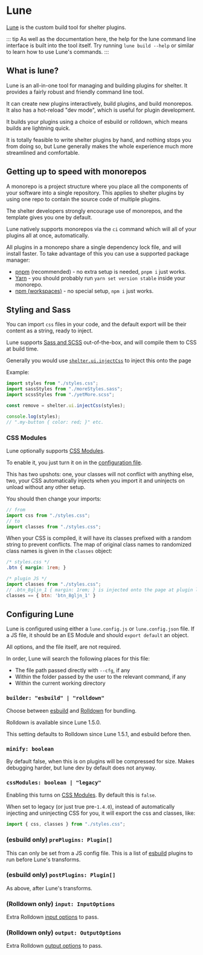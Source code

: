 # Lune

[Lune](https://github.com/uwu/shelter/tree/main/packages/lune) is the custom build tool for shelter plugins.

::: tip
As well as the documentation here, the help for the lune command line interface is built into the tool itself.
Try running `lune build --help` or similar to learn how to use Lune's commands.
:::

## What is lune?

Lune is an all-in-one tool for managing and building plugins for shelter.
It provides a fairly robust and friendly command line tool.

It can create new plugins interactively, build plugins, and build monorepos.
It also has a hot-reload "dev mode", which is useful for plugin development.

It builds your plugins using a choice of esbuild or rolldown, which means builds are lightning quick.

It is totally feasible to write shelter plugins by hand, and nothing stops you from doing so, but Lune generally makes
the whole experience much more streamlined and comfortable.

## Getting up to speed with monorepos

A monorepo is a project structure where you place all the components of your software into a single repository.
This applies to shelter plugins by using one repo to contain the source code of multiple plugins.

The shelter developers strongly encourage use of monorepos, and the template gives you one by default.

Lune natively supports monorepos via the `ci` command which will all of your plugins all at once, automatically.

All plugins in a monorepo share a single dependency lock file, and will install faster.
To take advantage of this you can use a supported package manager:
 - [pnpm](https://pnpm.io) (recommended) - no extra setup is needed, `pnpm i` just works.
 - [Yarn](https://yarnpkg.com) - you should probably run `yarn set version stable` inside your monorepo.
 - [npm (workspaces)](https://docs.npmjs.com/cli/v7/using-npm/workspaces) - no special setup, `npm i` just works.

## Styling and Sass

You can import `css` files in your code, and the default export will be their content as a string, ready to inject.

Lune supports [Sass and SCSS](https://sass-lang.com) out-of-the-box, and will compile them to CSS at build time.

Generally you would use [`shelter.ui.injectCss`](/ui#injectcss) to inject this onto the page

Example:
```js
import styles from "./styles.css";
import sassStyles from "./moreStyles.sass";
import scssStyles from "./yetMore.scss";

const remove = shelter.ui.injectCss(styles);

console.log(styles);
// ".my-button { color: red; }" etc.
```

### CSS Modules

Lune optionally supports [CSS Modules](https://css-tricks.com/css-modules-part-1-need/).

To enable it, you just turn it on in the [configuration file](#configuring-lune).

This has two upshots: one, your classes will not conflict with anything else,
two, your CSS automatically injects when you import it and uninjects on unload without any other setup.

You should then change your imports:
```js
// from
import css from "./styles.css";
// to
import classes from "./styles.css";
```

When your CSS is compiled, it will have its classes prefixed with a random string to prevent conflicts.
The map of original class names to randomized class names is given in the `classes` object:
```css
/* styles.css */
.btn { margin: 1rem; }
```
```js
/* plugin JS */
import classes from "./styles.css";
// .btn_8gljn_1 { margin: 1rem; } is injected onto the page at plugin load automatically.
classes == { btn: 'btn_8gljn_1' }
```

## Configuring Lune

Lune is configured using either a `lune.config.js` or `lune.config.json` file.
If a JS file, it should be an ES Module and should `export default` an object.

All options, and the file itself, are not required.

In order, Lune will search the following places for this file:
 - The file path passed directly with `--cfg`, if any
 - Within the folder passed by the user to the relevant command, if any
 - Within the current working directory

### `builder: "esbuild" | "rolldown"`

Choose between [esbuild](https://esbuild.github.io/) and [Rolldown](https://rolldown.rs/) for bundling.

Rolldown is available since Lune 1.5.0.

This setting defaults to Rolldown since Lune 1.5.1, and esbuild before then.

### `minify: boolean`

By default false, when this is on plugins will be compressed for size.
Makes debugging harder, but lune dev by default does not anyway.

### `cssModules: boolean | "legacy"`

Enabling this turns on [CSS Modules](#css-modules). By default this is `false`.

When set to legacy (or just true pre-`1.4.0`), instead of automatically injecting and uninjecting CSS for you,
it will export the css and classes, like:
```js
import { css, classes } from "./styles.css";
```

### (esbuild only) `prePlugins: Plugin[]`

This can only be set from a JS config file.
This is a list of [esbuild](https://esbuild.github.io) plugins to run before Lune's transforms.

### (esbuild only) `postPlugins: Plugin[]`

As above, after Lune's transforms.

### (Rolldown only) `input: InputOptions`

Extra Rolldown [input options](https://rollupjs.org/javascript-api/#inputoptions-object) to pass.

### (Rolldown only) `output: OutputOptions`

Extra Rolldown [output options](https://rollupjs.org/javascript-api/#outputoptions-object) to pass.
